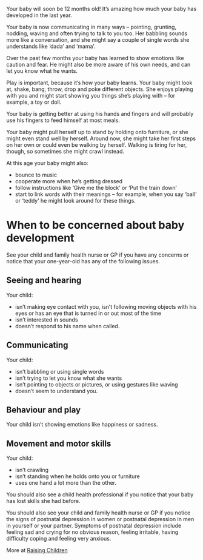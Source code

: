 Your baby will soon be 12 months old! It’s amazing how much your baby has developed in the last year.

Your baby is now communicating in many ways – pointing, grunting, nodding, waving and often trying to talk to you too. Her babbling sounds more like a conversation, and she might say a couple of single words she understands like ‘dada’ and ‘mama’.

Over the past few months your baby has learned to show emotions like caution and fear. He might also be more aware of his own needs, and can let you know what he wants.

Play is important, because it’s how your baby learns. Your baby might look at, shake, bang, throw, drop and poke different objects. She enjoys playing with you and might start showing you things she’s playing with – for example, a toy or doll.

Your baby is getting better at using his hands and fingers and will probably use his fingers to feed himself at most meals.

Your baby might pull herself up to stand by holding onto furniture, or she might even stand well by herself. Around now, she might take her first steps on her own or could even be walking by herself. Walking is tiring for her, though, so sometimes she might crawl instead.

At this age your baby might also:
- bounce to music
- cooperate more when he’s getting dressed
- follow instructions like ‘Give me the block’ or ‘Put the train down’
- start to link words with their meanings – for example, when you say ‘ball’ or ‘teddy’ he might look around for these things.

# When to be concerned about baby development

See your child and family health nurse or GP if you have any concerns or notice that your one-year-old has any of the following issues.

## Seeing and hearing 
Your child:
- isn’t making eye contact with you, isn’t following moving objects with his eyes or has an eye that is turned in or out most of the time
- isn’t interested in sounds
- doesn’t respond to his name when called.

## Communicating 
Your child:
- isn’t babbling or using single words
- isn’t trying to let you know what she wants
- isn’t pointing to objects or pictures, or using gestures like waving
- doesn’t seem to understand you.

## Behaviour and play 
Your child isn’t showing emotions like happiness or sadness.

## Movement and motor skills 
Your child:
- isn’t crawling
- isn’t standing when he holds onto you or furniture
- uses one hand a lot more than the other.

You should also see a child health professional if you notice that your baby has lost skills she had before.

You should also see your child and family health nurse or GP if you notice the signs of postnatal depression in women or postnatal depression in men in yourself or your partner. Symptoms of postnatal depression include feeling sad and crying for no obvious reason, feeling irritable, having difficulty coping and feeling very anxious.

More at [Raising Children](http://raisingchildren.net.au/articles/baby_development_12_months.html/context/423)
